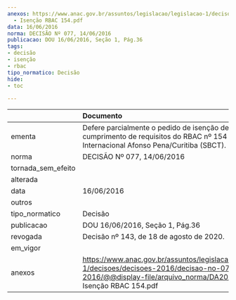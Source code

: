```yaml
---
anexos: https://www.anac.gov.br/assuntos/legislacao/legislacao-1/decisoes/decisoes-2016/decisao-no-077-14-06-2016/@@display-file/arquivo_norma/DA2016-0077
  - Isenção RBAC 154.pdf
data: 16/06/2016
norma: DECISÃO Nº 077, 14/06/2016
publicacao: DOU 16/06/2016, Seção 1, Pág.36
tags:
- decisão
- isenção
- rbac
tipo_normatico: Decisão
hide: 
- toc 
 
---
```


|                    | Documento                                                                                                                                                                 |
|:-------------------|:--------------------------------------------------------------------------------------------------------------------------------------------------------------------------|
| ementa             | Defere parcialmente o pedido de isenção de cumprimento de requisitos do RBAC nº 154 no Aeroporto Internacional Afonso Pena/Curitiba (SBCT).                               |
| norma              | DECISÃO Nº 077, 14/06/2016                                                                                                                                                |
| tornada_sem_efeito |                                                                                                                                                                           |
| alterada           |                                                                                                                                                                           |
| data               | 16/06/2016                                                                                                                                                                |
| outros             |                                                                                                                                                                           |
| tipo_normatico     | Decisão                                                                                                                                                                   |
| publicacao         | DOU 16/06/2016, Seção 1, Pág.36                                                                                                                                           |
| revogada           | Decisão nº 143, de 18 de agosto de 2020.                                                                                                                                  |
| em_vigor           |                                                                                                                                                                           |
| anexos             | https://www.anac.gov.br/assuntos/legislacao/legislacao-1/decisoes/decisoes-2016/decisao-no-077-14-06-2016/@@display-file/arquivo_norma/DA2016-0077 - Isenção RBAC 154.pdf |